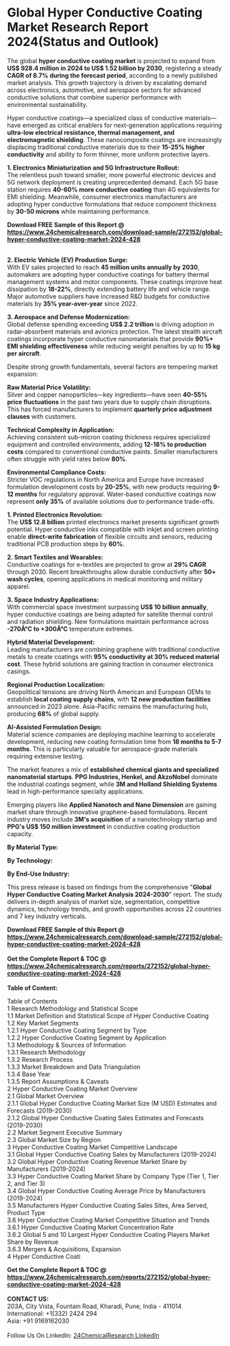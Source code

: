 <h1>Global Hyper Conductive Coating Market Research Report 2024(Status and Outlook)</h1><p>The global <strong>hyper conductive coating market</strong> is projected to expand from <strong>US$ 928.4 million in 2024 to US$ 1.52 billion by 2030</strong>, registering a steady <strong>CAGR of 8.7% during the forecast period</strong>, according to a newly published market analysis. This growth trajectory is driven by escalating demand across electronics, automotive, and aerospace sectors for advanced conductive solutions that combine superior performance with environmental sustainability.</p><p>Hyper conductive coatings—a specialized class of conductive materials—have emerged as critical enablers for next-generation applications requiring <strong>ultra-low electrical resistance, thermal management, and electromagnetic shielding</strong>. These nanocomposite coatings are increasingly displacing traditional conductive materials due to their <strong>15-25% higher conductivity</strong> and ability to form thinner, more uniform protective layers.</p><p><strong>1. Electronics Miniaturization and 5G Infrastructure Rollout:</strong><br>
The relentless push toward smaller, more powerful electronic devices and 5G network deployment is creating unprecedented demand. Each 5G base station requires <strong>40-60% more conductive coating</strong> than 4G equivalents for EMI shielding. Meanwhile, consumer electronics manufacturers are adopting hyper conductive formulations that reduce component thickness by <strong>30-50 microns</strong> while maintaining performance.</p><div><b>Download FREE Sample of this Report @ 
            <a href="https://www.24chemicalresearch.com/download-sample/272152/global-hyper-conductive-coating-market-2024-428">
            https://www.24chemicalresearch.com/download-sample/272152/global-hyper-conductive-coating-market-2024-428</a></b></div><br><p><strong>2. Electric Vehicle (EV) Production Surge:</strong><br>
With EV sales projected to reach <strong>45 million units annually by 2030</strong>, automakers are adopting hyper conductive coatings for battery thermal management systems and motor components. These coatings improve heat dissipation by <strong>18-22%</strong>, directly extending battery life and vehicle range. Major automotive suppliers have increased R&amp;D budgets for conductive materials by <strong>35% year-over-year</strong> since 2022.</p><p><strong>3. Aerospace and Defense Modernization:</strong><br>
Global defense spending exceeding <strong>US$ 2.2 trillion</strong> is driving adoption in radar-absorbent materials and avionics protection. The latest stealth aircraft coatings incorporate hyper conductive nanomaterials that provide <strong>90%+ EMI shielding effectiveness</strong> while reducing weight penalties by up to <strong>15 kg per aircraft</strong>.</p><p>Despite strong growth fundamentals, several factors are tempering market expansion:</p><p><strong>Raw Material Price Volatility:</strong><br>
	Silver and copper nanoparticles—key ingredients—have seen <strong>40-55% price fluctuations</strong> in the past two years due to supply chain disruptions. This has forced manufacturers to implement <strong>quarterly price adjustment clauses</strong> with customers.</p><p><strong>Technical Complexity in Application:</strong><br>
	Achieving consistent sub-micron coating thickness requires specialized equipment and controlled environments, adding <strong>12-18% to production costs</strong> compared to conventional conductive paints. Smaller manufacturers often struggle with yield rates below <strong>80%</strong>.</p><p><strong>Environmental Compliance Costs:</strong><br>
	Stricter VOC regulations in North America and Europe have increased formulation development costs by <strong>20-25%</strong>, with new products requiring <strong>9-12 months</strong> for regulatory approval. Water-based conductive coatings now represent <strong>only 35%</strong> of available solutions due to performance trade-offs.</p><p><strong>1. Printed Electronics Revolution:</strong><br>
The <strong>US$ 12.8 billion</strong> printed electronics market presents significant growth potential. Hyper conductive inks compatible with inkjet and screen printing enable <strong>direct-write fabrication</strong> of flexible circuits and sensors, reducing traditional PCB production steps by <strong>60%</strong>.</p><p><strong>2. Smart Textiles and Wearables:</strong><br>
Conductive coatings for e-textiles are projected to grow at <strong>29% CAGR</strong> through 2030. Recent breakthroughs allow durable conductivity after <strong>50+ wash cycles</strong>, opening applications in medical monitoring and military apparel.</p><p><strong>3. Space Industry Applications:</strong><br>
With commercial space investment surpassing <strong>US$ 10 billion annually</strong>, hyper conductive coatings are being adapted for satellite thermal control and radiation shielding. New formulations maintain performance across <strong>-270Â°C to +300Â°C</strong> temperature extremes.</p><p><strong>Hybrid Material Development:</strong><br>
	Leading manufacturers are combining graphene with traditional conductive metals to create coatings with <strong>95% conductivity at 30% reduced material cost</strong>. These hybrid solutions are gaining traction in consumer electronics casings.</p><p><strong>Regional Production Localization:</strong><br>
	Geopolitical tensions are driving North American and European OEMs to establish <strong>local coating supply chains</strong>, with <strong>12 new production facilities</strong> announced in 2023 alone. Asia-Pacific remains the manufacturing hub, producing <strong>68%</strong> of global supply.</p><p><strong>AI-Assisted Formulation Design:</strong><br>
	Material science companies are deploying machine learning to accelerate development, reducing new coating formulation time from <strong>18 months to 5-7 months</strong>. This is particularly valuable for aerospace-grade materials requiring extensive testing.</p><p>The market features a mix of <strong>established chemical giants and specialized nanomaterial startups</strong>. <strong>PPG Industries, Henkel, and AkzoNobel</strong> dominate the industrial coatings segment, while <strong>3M and Holland Shielding Systems</strong> lead in high-performance specialty applications.</p><p>Emerging players like <strong>Applied Nanotech and Nano Dimension</strong> are gaining market share through innovative graphene-based formulations. Recent industry moves include <strong>3M's acquisition</strong> of a nanotechnology startup and <strong>PPG's US$ 150 million investment</strong> in conductive coating production capacity.</p><p><strong>By Material Type:</strong></p><p><strong>By Technology:</strong></p><p><strong>By End-Use Industry:</strong></p><p>This press release is based on findings from the comprehensive "<strong>Global Hyper Conductive Coating Market Analysis 2024-2030</strong>" report. The study delivers in-depth analysis of market size, segmentation, competitive dynamics, technology trends, and growth opportunities across 22 countries and 7 key industry verticals.</p><div><b>Download FREE Sample of this Report @ 
            <a href="https://www.24chemicalresearch.com/download-sample/272152/global-hyper-conductive-coating-market-2024-428">
            https://www.24chemicalresearch.com/download-sample/272152/global-hyper-conductive-coating-market-2024-428</a></b></div><br><div><b>Get the Complete Report & TOC @ 
            <a href="https://www.24chemicalresearch.com/reports/272152/global-hyper-conductive-coating-market-2024-428">
            https://www.24chemicalresearch.com/reports/272152/global-hyper-conductive-coating-market-2024-428</a></b></div><br>
            <b>Table of Content:</b><p>Table of Contents<br />
1 Research Methodology and Statistical Scope<br />
1.1 Market Definition and Statistical Scope of Hyper Conductive Coating<br />
1.2 Key Market Segments<br />
1.2.1 Hyper Conductive Coating Segment by Type<br />
1.2.2 Hyper Conductive Coating Segment by Application<br />
1.3 Methodology & Sources of Information<br />
1.3.1 Research Methodology<br />
1.3.2 Research Process<br />
1.3.3 Market Breakdown and Data Triangulation<br />
1.3.4 Base Year<br />
1.3.5 Report Assumptions & Caveats<br />
2 Hyper Conductive Coating Market Overview<br />
2.1 Global Market Overview<br />
2.1.1 Global Hyper Conductive Coating Market Size (M USD) Estimates and Forecasts (2019-2030)<br />
2.1.2 Global Hyper Conductive Coating Sales Estimates and Forecasts (2019-2030)<br />
2.2 Market Segment Executive Summary<br />
2.3 Global Market Size by Region<br />
3 Hyper Conductive Coating Market Competitive Landscape<br />
3.1 Global Hyper Conductive Coating Sales by Manufacturers (2019-2024)<br />
3.2 Global Hyper Conductive Coating Revenue Market Share by Manufacturers (2019-2024)<br />
3.3 Hyper Conductive Coating Market Share by Company Type (Tier 1, Tier 2, and Tier 3)<br />
3.4 Global Hyper Conductive Coating Average Price by Manufacturers (2019-2024)<br />
3.5 Manufacturers Hyper Conductive Coating Sales Sites, Area Served, Product Type<br />
3.6 Hyper Conductive Coating Market Competitive Situation and Trends<br />
3.6.1 Hyper Conductive Coating Market Concentration Rate<br />
3.6.2 Global 5 and 10 Largest Hyper Conductive Coating Players Market Share by Revenue<br />
3.6.3 Mergers & Acquisitions, Expansion<br />
4 Hyper Conductive Coati</p><div><b>Get the Complete Report & TOC @ 
            <a href="https://www.24chemicalresearch.com/reports/272152/global-hyper-conductive-coating-market-2024-428">
            https://www.24chemicalresearch.com/reports/272152/global-hyper-conductive-coating-market-2024-428</a></b></div><br><b>CONTACT US:</b><br>
            203A, City Vista, Fountain Road, Kharadi, Pune, India - 411014<br>
            International: +1(332) 2424 294<br>
            Asia: +91 9169162030 <br><br>
            Follow Us On LinkedIn: <a href="https://www.linkedin.com/company/24chemicalresearch/">24ChemicalResearch LinkedIn</a>